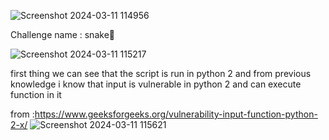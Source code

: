 
![Screenshot 2024-03-11 114956](https://github.com/ch0up1/AlphaCTF2024-writeups/assets/162801424/3691a802-f51c-4f90-864f-625101334e6e)


Challenge name :  snake🐍

![Screenshot 2024-03-11 115217](https://github.com/ch0up1/AlphaCTF2024-writeups/assets/162801424/cedc1bdb-5451-41e8-8398-dfa706de08c5)


first thing we can see that the script is run in python 2 and from previous knowledge i know that input is vulnerable in python 2 and can execute function in it


from :https://www.geeksforgeeks.org/vulnerability-input-function-python-2-x/ 
![Screenshot 2024-03-11 115621](https://github.com/ch0up1/AlphaCTF2024-writeups/assets/162801424/906ca482-3fcb-4b7c-9c2b-d4136474026c)

